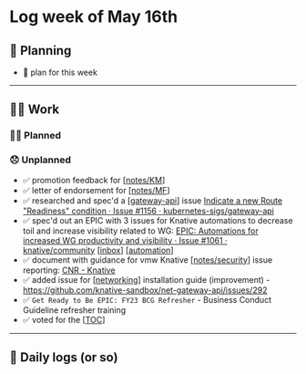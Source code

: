 # Log week of May 16th

## 📝 Planning
- 🛑 plan for this week

---
## 🏋️‍♀️ Work

### 🙋‍♀️ Planned


### 😞 Unplanned

- ✅ promotion feedback for [[notes/KM]]
- ✅ letter of endorsement for [[notes/MF]]
- ✅ researched and spec'd a [[gateway-api]] issue [Indicate a new Route "Readiness" condition · Issue #1156 · kubernetes-sigs/gateway-api](https://github.com/kubernetes-sigs/gateway-api/issues/1156)
- ✅ spec'd out an EPIC with 3 issues for Knative automations to decrease toil and increase visibility related to WG: [EPIC: Automations for increased WG productivity and visibility · Issue #1061 · knative/community](https://github.com/knative/community/issues/1061) [[inbox]] [[automation]]
- ✅ document with guidance for vmw Knative [[notes/security]] issue reporting: [CNR - Knative](https://github.com/orgs/vmware-tanzu/projects/26/views/1)
- ✅ added issue for [[networking]] installation guide (improvement) - https://github.com/knative-sandbox/net-gateway-api/issues/292
- ✅ `Get Ready to Be EPIC: FY23 BCG Refresher` - Business Conduct Guideline refresher training
- ✅ voted for the [[TOC]]
---
## 🚀 Daily logs (or so)


[//begin]: # "Autogenerated link references for markdown compatibility"
[notes/KM]: ../../notes/KM.md "KM"
[notes/MF]: ../../notes/MF.md "MF"
[gateway-api]: ../../gateway-api.md "gateway-api"
[inbox]: ../../inbox.md "inbox"
[automation]: ../../automation.md "automation"
[notes/security]: ../../notes/security.md "security"
[networking]: ../../networking.md "networking"
[TOC]: ../../notes/TOC.md "TOC"
[//end]: # "Autogenerated link references"